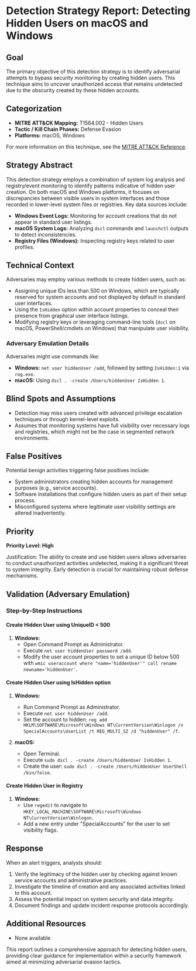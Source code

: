 # Detection Strategy Report: Detecting Hidden Users on macOS and Windows

## Goal
The primary objective of this detection strategy is to identify adversarial attempts to bypass security monitoring by creating hidden users. This technique aims to uncover unauthorized access that remains undetected due to the obscurity created by these hidden accounts.

## Categorization
- **MITRE ATT&CK Mapping:** T1564.002 - Hidden Users
- **Tactic / Kill Chain Phases:** Defense Evasion
- **Platforms:** macOS, Windows

For more information on this technique, see the [MITRE ATT&CK Reference](https://attack.mitre.org/techniques/T1564/002).

## Strategy Abstract
This detection strategy employs a combination of system log analysis and registry/event monitoring to identify patterns indicative of hidden user creation. On both macOS and Windows platforms, it focuses on discrepancies between visible users in system interfaces and those recorded in lower-level system files or registries. Key data sources include:

- **Windows Event Logs:** Monitoring for account creations that do not appear in standard user listings.
- **macOS System Logs:** Analyzing `dscl` commands and `launchctl` outputs to detect inconsistencies.
- **Registry Files (Windows):** Inspecting registry keys related to user profiles.

## Technical Context
Adversaries may employ various methods to create hidden users, such as:

- Assigning unique IDs less than 500 on Windows, which are typically reserved for system accounts and not displayed by default in standard user interfaces.
- Using the `IsHidden` option within account properties to conceal their presence from graphical user interface listings.
- Modifying registry keys or leveraging command-line tools (`dscl` on macOS, PowerShell/cmdlets on Windows) that manipulate user visibility.

### Adversary Emulation Details
Adversaries might use commands like:
- **Windows:** `net user hiddenUser /add`, followed by setting `IsHidden:1` via `reg.exe`.
- **macOS:** Using `dscl . -create /Users/hiddenUser IsHidden 1`.

## Blind Spots and Assumptions
- Detection may miss users created with advanced privilege escalation techniques or through kernel-level exploits.
- Assumes that monitoring systems have full visibility over necessary logs and registries, which might not be the case in segmented network environments.

## False Positives
Potential benign activities triggering false positives include:
- System administrators creating hidden accounts for management purposes (e.g., service accounts).
- Software installations that configure hidden users as part of their setup process.
- Misconfigured systems where legitimate user visibility settings are altered inadvertently.

## Priority
**Priority Level: High**

Justification:
The ability to create and use hidden users allows adversaries to conduct unauthorized activities undetected, making it a significant threat to system integrity. Early detection is crucial for maintaining robust defense mechanisms.

## Validation (Adversary Emulation)
### Step-by-Step Instructions

#### Create Hidden User using UniqueID < 500
1. **Windows:**
   - Open Command Prompt as Administrator.
   - Execute `net user hiddenUser password /add`.
   - Modify the user account properties to set a unique ID below 500 with `wmic useraccount where "name='hiddenUser'" call rename newname='hiddenUser'`.

#### Create Hidden User using IsHidden option
1. **Windows:**
   - Run Command Prompt as Administrator.
   - Execute `net user hiddenUser /add`.
   - Set the account to hidden: `reg add HKLM\SOFTWARE\Microsoft\Windows NT\CurrentVersion\Winlogon /v SpecialAccounts\UserList /t REG_MULTI_SZ /d "hiddenUser" /f`.

2. **macOS:**
   - Open Terminal.
   - Execute `sudo dscl . -create /Users/hiddenUser IsHidden 1`.
   - Create the user: `sudo dscl . -create /Users/hiddenUser UserShell /bin/false`.

#### Create Hidden User in Registry
1. **Windows:**
   - Use `regedit` to navigate to `HKEY_LOCAL_MACHINE\SOFTWARE\Microsoft\Windows NT\CurrentVersion\Winlogon`.
   - Add a new entry under "SpecialAccounts" for the user to set visibility flags.

## Response
When an alert triggers, analysts should:
1. Verify the legitimacy of the hidden user by checking against known service accounts and administrative practices.
2. Investigate the timeline of creation and any associated activities linked to this account.
3. Assess the potential impact on system security and data integrity.
4. Document findings and update incident response protocols accordingly.

## Additional Resources
- None available

This report outlines a comprehensive approach for detecting hidden users, providing clear guidance for implementation within a security framework aimed at minimizing adversarial evasion tactics.